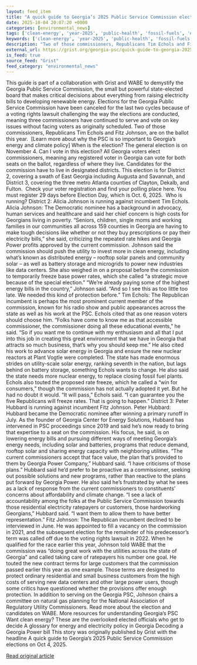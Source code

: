 ```yaml
---
layout: feed_item
title: "A quick guide to Georgia’s 2025 Public Service Commission elections"
date: 2025-10-04 20:07:20 +0000
categories: [environmental_news]
tags: ['clean-energy', 'year-2025', 'public-health', 'fossil-fuels', 'emissions', 'solar-power', 'renewable-energy', 'climate-health']
keywords: ['clean-energy', 'year-2025', 'public-health', 'fossil-fuels', 'guide', 'emissions', 'georgia', 'quick']
description: "Two of those commissioners, Republicans Tim Echols and Fitz Johnson, are on the ballot this year"
external_url: https://grist.org/georgia-psc/quick-guide-to-georgia-2025-psc-election/
is_feed: true
source_feed: "Grist"
feed_category: "environmental_news"
---
```


This guide is part of a collaboration with Grist and WABE to demystify the Georgia Public Service Commission, the small but powerful state-elected board that makes critical decisions about everything from raising electricity bills to developing renewable energy. Elections for the Georgia Public Service Commission have been canceled for the last two cycles because of a voting rights lawsuit challenging the way the elections are conducted, meaning three commissioners have continued to serve and vote on key issues without facing voters as originally scheduled. Two of those commissioners, Republicans Tim Echols and Fitz Johnson, are on the ballot this year.&nbsp; [Learn more about why the PSC is so important to Georgia’s energy and climate policy] When is the election? The general election is on November 4. Can I vote in this election? All Georgia voters elect commissioners, meaning any registered voter in Georgia can vote for both seats on the ballot, regardless of where they live. Candidates for the commission have to live in designated districts. This election is for District 2, covering a swath of East Georgia including Augusta and Savannah, and District 3, covering the three metro Atlanta counties of Clayton, Dekalb, and Fulton.&nbsp; Check your voter registration and find your polling place here. You must register 29 days before Election Day, which is Oct. 6, 2025.&nbsp; Who is running? District 2: Alicia Johnson is running against incumbent Tim Echols. Alicia Johnson: The Democratic nominee has a background in advocacy, human services and healthcare and said her chief concern is high costs for Georgians living in poverty. “Seniors, children, single moms and working families in our communities all across 159 counties in Georgia are having to make tough decisions like whether or not they buy prescriptions or pay their electricity bills,” she said, criticizing the repeated rate hikes and Georgia Power profits approved by the current commission. Johnson said the commission should push the utility to invest more in clean energy, including what’s known as distributed energy – rooftop solar panels and community solar – as well as battery storage and microgrids to power new industries like data centers. She also weighed in on a proposal before the commission to temporarily freeze base power rates, which she called “a strategic move because of the special election.” “We’re already paying some of the highest energy bills in the country,” Johnson said. “And so I see this as too little too late. We needed this kind of protection before.” Tim Echols: The Republican incumbent is perhaps the most prominent current member of the commission, known for his radio show and public appearances across the state as well as his work at the PSC. Echols cited that as one reason voters should choose him. “Folks have come to know me as that accessible commissioner, the commissioner doing all these educational events,” he said. “So if you want me to continue with my enthusiasm and all that I put into this job in creating this great environment that we have in Georgia that attracts so much business, that’s why you should keep me.” He also cited his work to advance solar energy in Georgia and ensure the new nuclear reactors at Plant Vogtle were completed. The state has made enormous strides on utility-scale solar energy, ranking seventh in the nation, but lags behind on battery storage, something Echols wants to change. He also said the state needs more nuclear energy, to replace closing fossil fuel plants. Echols also touted the proposed rate freeze, which he called a “win for consumers,” though the commission has not actually adopted it yet. But he had no doubt it would. “It will pass,” Echols said. “I can guarantee you the five Republicans will freeze rates. That is going to happen.” District 3: Peter Hubbard is running against incumbent Fitz Johnson. Peter Hubbard: Hubbard became the Democratic nominee after winning a primary runoff in July. As the founder of Georgia Center for Energy Solutions, Hubbard has intervened in PSC proceedings since 2019 and said he’s now ready to bring that expertise to a seat on the commission. His focus, he said, is on lowering energy bills and pursuing different ways of meeting Georgia’s energy needs, including solar and batteries, programs that reduce demand, rooftop solar and sharing energy capacity with neighboring utilities. “The current commissioners accept that face value, the plan that’s provided to them by Georgia Power Company,” Hubbard said. “I have criticisms of those plans.” Hubbard said he’d prefer to be proactive as a commissioner, seeking out possible solutions and new programs, rather than reactive to the plans put forward by Georgia Power. He also said he’s frustrated by what he sees as a lack of response from the current commissioners to constituents’ concerns about affordability and climate change. “I see a lack of accountability among the folks at the Public Service Commission towards those residential electricity ratepayers or customers, those hardworking Georgians,” Hubbard said. “I want them to allow them to have better representation.” Fitz Johnson: The Republican incumbent declined to be interviewed in June. He was appointed to fill a vacancy on the commission in 2021, and the subsequent election for the remainder of his predecessor’s term was called off due to the voting rights lawsuit in 2022. When he qualified for the race earlier this year, Johnson told WABE that the commission was “doing great work with the utilities across the state of Georgia” and called taking care of ratepayers his number one goal. He touted the new contract terms for large customers that the commission passed earlier this year as one example. Those terms are designed to protect ordinary residential and small business customers from the high costs of serving new data centers and other large power users, though some critics have questioned whether the provisions offer enough protection. In addition to serving on the Georgia PSC, Johnson chairs a committee on natural gas planning for the National Association of Regulatory Utility Commissioners. Read more about the election and candidates on WABE. More resources for understanding Georgia&#8217;s PSC Want clean energy? These are the overlooked elected officials who get to decide A glossary for energy and electricity policy in Georgia Decoding a Georgia Power bill This story was originally published by Grist with the headline A quick guide to Georgia’s 2025 Public Service Commission elections on Oct 4, 2025.

[Read original article](https://grist.org/georgia-psc/quick-guide-to-georgia-2025-psc-election/)
